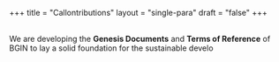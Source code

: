 +++
title = "Callontributions"
layout = "single-para"
draft = "false"
+++

&emsp;  
We are developing the **Genesis Documents** and **Terms of Reference** of BGIN to lay a solid foundation for the sustainable develo
